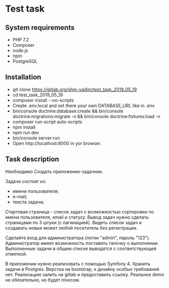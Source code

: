 Test task
===============


System requirements
----------------

- PHP 7.2
- Composer
- node.js
- npm
- PostgreSQL

Installation
----------------

- git clone https://gitlab.org/shm-vadim/test_task_2019_05_19
- cd test_task_2019_05_19
- composer install --no-scripts
- Create .env.local and set there your own DATABASE_URL like in .env
- bin/console doctrine:database:create && bin/console doctrine:migrations:migrate -n && bin/console doctrine:fixtures:load -n
- composer run-script auto-scripts
- npm install
- npm run dev
- bin/console server:run
- Open http://localhost:8000 in yor browser.

Task description
----------------

Необходимо Создать приложение-задачник.

Задачи состоят из:
- имени пользователя;
- е-mail;
- текста задачи;

Стартовая страница - список задач с возможностью сортировки по имени пользователя, email и статусу. 
Вывод задач нужно сделать страницами по 3 штуки (с пагинацией). Видеть список задач и создавать новые может любой посетитель без регистрации.

Сделайте вход для администратора (логин "admin", пароль "123"). Администратор имеет возможность поставить галочку о выполнении. 
Выполненные задачи в общем списке выводятся с соответствующей отметкой.

В приложении нужно реализовать с помощью Symfony 4. Хранить задачи в Postgres. Верстка на bootstrap, к дизайну особых требований нет. Реализацию залить на gitlab и предоставить ссылку. Реальное demo не обязательно, но будет плюсом.